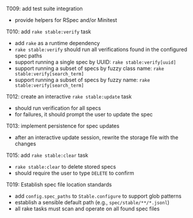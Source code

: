 T009: add test suite integration
- provide helpers for RSpec and/or Minitest

T010: add `rake stable:verify` task
- add `rake` as a runtime dependency
- `rake stable:verify` should run all verifications found in the configured spec paths
- support running a single spec by UUID: `rake stable:verify[uuid]`
- support running a subset of specs by fuzzy class name: `rake stable:verify[search_term]`
- support running a subset of specs by fuzzy name: `rake stable:verify[search_term]`

T012: create an interactive `rake stable:update` task
- should run verification for all specs
- for failures, it should prompt the user to update the spec

T013: implement persistence for spec updates
- after an interactive update session, rewrite the storage file with the changes

T015: add `rake stable:clear` task
- `rake stable:clear` to delete stored specs
- should require the user to type `DELETE` to confirm

T019: Establish spec file location standards
- add `config.spec_paths` to `Stable.configure` to support glob patterns
- establish a sensible default path (e.g., `spec/stable/**/*.jsonl`)
- all rake tasks must scan and operate on all found spec files
